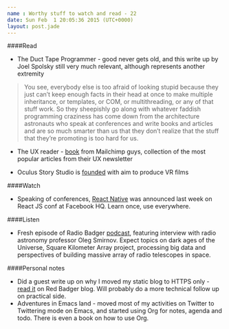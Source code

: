 ```yaml
---
name : Worthy stuff to watch and read - 22
date: Sun Feb  1 20:05:36 2015 (UTC+0000)
layout: post.jade
---
```


####Read

* The Duct Tape Programmer - good never gets old, and this write up by Joel Spolsky still very much relevant, although represents another extremity

>You see, everybody else is too afraid of looking stupid because they just can’t keep enough facts in their head at once to make multiple inheritance, or templates, or COM, or multithreading, or any of that stuff work. So they sheepishly go along with whatever faddish programming craziness has come down from the architecture astronauts who speak at conferences and write books and articles and are so much smarter than us that they don’t realize that the stuff that they’re promoting is too hard for us.

* The UX reader - [book](http://theuxreader.com) from Mailchimp guys, collection of the most popular articles from their UX newsletter

* Oculus Story Studio is [founded](http://gizmodo.com/why-oculuss-new-vr-film-studio-is-such-a-big-deal-1681815296) with aim to produce VR films

####Watch

* Speaking of conferences, [React Native](https://www.youtube.com/watch?v=7rDsRXj9-cU) was announced last week on React JS conf at Facebook HQ. Learn once, use everywhere.

####Listen

* Fresh episode of Radio Badger [podcast](http://radiobadger.com/posts/2015-01-30.html), featuring interview with radio astronomy professor Oleg Smirnov. Expect topics on dark ages of the Universe, Square Kilometer Array project, processing big data and perspectives of building massive array of radio telescopes in space.

####Personal notes

* Did a guest write up on why I moved my static blog to HTTPS only - [read it](http://red-badger.com/blog/2015/01/28/why-i-moved-my-static-blog-to-https/) on Red Badger blog. Will probably do a more technical follow up on practical side.
* Adventures in Emacs land - moved most of my activities on Twitter to Twittering mode on Emacs, and started using Org for notes, agenda and todo. There is even a book on how to use Org.
